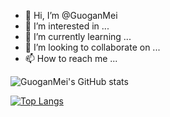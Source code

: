 - 👋 Hi, I’m @GuoganMei
- 👀 I’m interested in ...
- 🌱 I’m currently learning ...
- 💞️ I’m looking to collaborate on ...
- 📫 How to reach me ...

![GuoganMei's GitHub stats](https://github-readme-stats.vercel.app/api?username=GuoganMei&count_private=true&theme=dark)

[![Top Langs](https://github-readme-stats.vercel.app/api/top-langs/?username=GuoganMei&layout=compact&count_private=true)](https://github.com/anuraghazra/github-readme-stats&show_icons=true&theme=dark)



<!---
GuoganMei/GuoganMei is a ✨ special ✨ repository because its `README.md` (this file) appears on your GitHub profile.
You can click the Preview link to take a look at your changes.
--->
